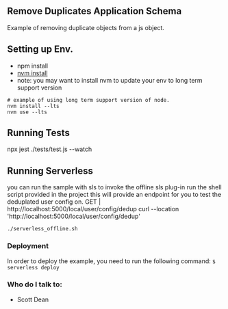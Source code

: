 ## Remove Duplicates Application Schema
Example of removing duplicate objects from a js object. 

## Setting up Env. 
 - npm install
 - [nvm install](https://github.com/nvm-sh/nvm)
 - note: you may want to install nvm to update your env to long term support version
```
# example of using long term support version of node. 
nvm install --lts
nvm use --lts
```

## Running Tests 
npx jest ./tests/test.js --watch

## Running Serverless
you can run the sample with sls to invoke the offline sls plug-in run the shell script provided in the project
this will provide an endpoint for you to test the deduplated user config on. 
GET | http://localhost:5000/local/user/config/dedup
curl --location 'http://localhost:5000/local/user/config/dedup'

```
./serverless_offline.sh
```
### Deployment
In order to deploy the example, you need to run the following command:
``` $ serverless deploy ```

### Who do I talk to:
- Scott Dean
